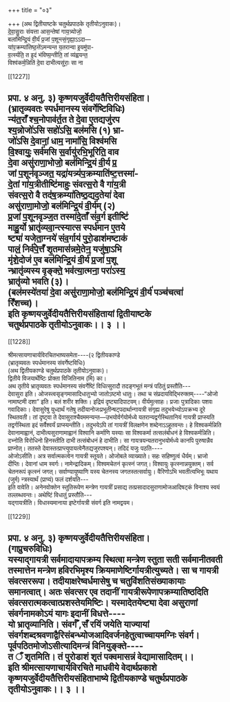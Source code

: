 +++
title = "०३"

+++
(अथ द्वितीयाष्टके चतुर्थप्रपाठके तृतीयोऽनुवाकः)।  
दे॒वा॒सु॒राः संयत्ता आस॒न्तेषां गाय॒त्र्योजो॒  
बला॑मिन्द्रि॒यं वी॒र्य॑ प्र॒जां प॒शून्त्सं॒गृह्या॒ऽऽदा—  
या॑प॒क्रम्या॑तिष्ठ॒त्ते॑ऽमन्यन्त य॒तरान्वा इ॒यमु॑पा-  
व॒र्त्स्यति॒ त इ॒दं भ॑विष्य॒न्तीति॒ तां व्य॑ह्वयन्त॒  
विश्व॑कर्म॒न्निति॑ दे॒वा दाभीत्यसु॑राः॒ सा ना

[[1227]]

प्रपा. ४ अनु. ३) कृष्णयजुर्वेदीयतैत्तिरीयसंहिता।  
(भ्रातृव्यवतः स्पर्धमानस्य संवर्गेष्टिविधिः)  
न्य॑त॒राँ श्च॒नोपाव॑र्त॒त ते दे॒वा ए॒तद्यजु॑रप  
श्य॒न्नोजो॑ऽसि सहो॑ऽसि॒ बल॑मसि (१) भ्रा-  
जो॑ऽसि दे॒वानां॒ धाम॒ नामा॑सि॒ विश्व॑मसि  
वि॒श्वायुः॒ सर्व॑मसि स॒र्वायु॑रभि॒भूरिति॒ वाव  
दे॒वा असु॑राणा॒भोजो॒ बल॑मिन्द्रि॒यं वी॒र्य प्र॒  
जां प॒शून॑वृञ्जत॒ यद्रा॑यत्र्य॑प॒क्रम्याति॑ष्ट॒त्तस्मा॑-  
दे॒तां गा॑य॒त्रीतीष्टि॑माहुः संवत्स॒रो वै गा॑य॒त्री  
संवत्स॒रो वै तद॑ष॒क्रम्या॑तिष्ठ॒द्यद॒तेया॑ देवा  
असु॑राणा॒मोजो॒ बल॑मिन्द्रि॒यं वी॒र्य॑म् (२)  
प्र॒जां प॒शूनवृञ्ज॒त तस्मा॑दे॒ताँ सं॑व॒र्ग इतीष्टि॑  
माहु॒र्यो भ्रातृ॑व्यवा॒न्त्स्यात्स स्पर्ध॑मान ए॒तये  
ष्ट्या॑ यजेता॒ग्नये॑ संव॒र्गाय॑ पुरो॒डाश॑मष्टाक॑  
पालं॒ निर्व॑पे॒त्तंँ शृ॒तमास॑न्नमे॒तेन॒ यजु॑षा॒ऽभि  
मृ॑शे॒दोज॑ ए॒व बल॑मिन्द्रि॒यं वी॒र्य॑ प्र॒जा॑ प॒शू  
न्भ्रातृ॑व्यस्य वृङ्क्ते॒ भव॑त्या॒त्मना॒ परा॑ऽस्य॒  
भ्रातृ॑व्यो भवति (३)।  
(बल॑मस्ये॑तया॑ दे॒वा असु॑राणा॒मोजो॒ बल॑मिन्द्रि॒यं वी॒र्य॑ पञ्च॑चत्वा॑  
रिँशच्च)।  
इति कृष्णयजुर्वेदीयतैत्तिरीयसंहितायां द्वितीयाष्टके  
चतुर्थप्रपाठके तृतीयोऽनुवाकः।। ३ ।।  
---------

[[1228]]

श्रीमत्सायणाचार्यविरचितभाष्यसमेता----(२ द्वितीयकाण्डे  
(भ्रातृव्यवतः स्पर्धमानस्य संवर्गेष्टविधिः)  
(अथ द्वितीयकाण्डे चतुर्थप्रपाठके तृतीयोऽनुवाकः)।  
द्वितीये विजयार्थेष्टिः प्रोक्ता विजितिनाम (मि) का।  
अथ तृतीये भ्रातृव्यवतः स्पर्धमानस्य संवर्गेष्टिं विधित्सुरादौ तदङ्गभूतं मन्त्रं पठितुं प्रस्तौति---  
देवासुरा इति। ओजस्त्वसृङ्गमासादिधातुभ्यो जातोऽष्टमो धातुः। तथा च संप्रदायविद्भिरुक्तम्----“ओजो नामाष्टमी दशा” इति। बलं शरीर शक्तिः। इद्रियं दृष्ट्यादिपाटवम्। वीर्यमुत्साहः। प्रजाः पुत्रादिकाः पशवः गवादिकाः। देवासुरेषु युध्दार्थं गतेषु तदीयानोजःप्रभूतीन्षट्पदार्थान्गायत्री संगृह्य तदुभयेभ्योऽपक्रभ्य दूरे स्थितवती। तां दृष्ट्वा ते देवासुराश्चैवममन्यन्त—उभयोर्वर्गयोर्मध्ये यतरान्यद्वर्गस्थितानियं गायत्री प्राप्स्यति तद्वर्गस्थिता इदं सर्वैश्वर्यं प्राप्स्यन्तीति। तदुभयेऽपि तां गायत्रीं विलक्षणेन शब्देनाऽऽहूतवन्तः। हे विश्वकर्मन्निति देवानामाह्वानं, दाभीत्यसुराणामाह्वानं विश्वानि कर्माणि यस्याः सा विश्वकर्मा तत्सलंबोधनं हे विश्वकर्मन्निति। दभ्नोति विरोधिनो हिनस्तीति दाभी तत्संबोधनं हे दाभीति। सा गायत्रयन्यतरानुभयोर्मध्ये कानपि पुरुषान्नैव प्राप्नोत्। ततस्ते देवास्तत्प्राप्त्युपायत्वेनैतद्यजुरपश्यन्। तदिदं यजुः पठति----  
ओजोऽसीति। अत्र सर्वात्मकत्वेन गायत्री स्तूयते। ओजोबले व्याख्याते। सहः सहिष्णुत्वं धैर्यम्। भ्राजो दीप्तिः। देवानां धाम स्वर्गः। नामेन्द्रादिकम्। विश्वमचेतनं कृत्स्नं जगत्। विश्वायुः कृत्स्नान्नयुक्तम्। सर्व चेतनरूपं कृत्स्नं जगत्। सर्वाण्यायुष्याणि यस्य चेतनस्य जगतस्तत्सर्वायुः। वैरिणोऽभि भवतीत्यभिभूः यथाय (जुर्म) न्त्रस्यार्थं (प्राप्यं) फलं दर्शयति---  
इति वावेति। अनेनवोक्तेन स्तुतिरूपेण मन्त्रेण गायत्रीं प्रसाद्य तत्प्रसादादसुराणामोजआदिषट्कं विनाश्य स्वयं तल्लब्धवन्तः। अथेष्टिं विधातुं प्रस्तौति---  
यद्गायत्रीति। विधास्यमानाया इष्टेर्गायत्री संवर्ग इति नामद्वयम।

[[1229]]

प्रपा. ४ अनु. ३) कृष्णयजुर्वेदीयतैत्तिरीयसंहिता।  
(गाप्रुचरुविधिः)  
यस्याद्गायत्री सर्वमादायापक्रम्य स्थित्वा मन्त्रेण स्तुता सती सर्वमानीतवती तस्मात्तेन मन्त्रेण हविरभिमृश्य क्रियमाणेष्टिर्गायत्रीत्युच्यते। सा च गायत्री संवत्सररूपा। तदीयाक्षरेष्वर्धमासेषु च चतुविंशतिसंख्याकायाः समानत्वात्। अतः संवत्सर एव तदानीं गायत्रीरूपेणापक्रम्यातिष्ठदिति संवत्सरात्मकत्वात्प्रशस्तेयमिष्टिः। यस्मादेतयेष्ट्या देवा असुराणां संवर्गनामकोऽयं यागः इदानीं विधत्ते----  
यो भ्रातृव्यानिति। संवर्गँ ,सँ रयिं जयेति याज्यायां संवर्गशब्दश्रवणाद्वैरिसंबन्ध्योजआदिवर्जनहेतुत्वाच्चायमग्निः संवर्ग। पूर्वपठितमोजोऽसीत्यादिमन्त्रं विनियुङ्क्ते----  
त ँ शृतमिति। तं पुरोडाशं शृतं पक्वमासन्नं वेद्यामासादितम्।।  
इति श्रीमत्सायणाचार्यविरचिते माधवीये वेदार्थप्रकाशे कृष्णयजुर्वेदीयतैत्तिरीयसंहिताभाष्ये द्वितीयकाण्डे चतुर्थप्रपाठके  
तृतीयोऽनुवाकः।। ३ ।।  
--------  
